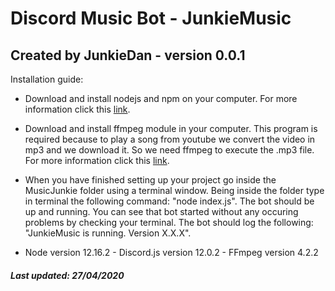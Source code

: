 
#   Discord Music Bot - JunkieMusic     
##  Created by JunkieDan - version 0.0.1  

Installation guide:

* Download and install nodejs and npm on your computer.
  For more information click this [link](https://nodejs.org/).

* Download and install ffmpeg module in your computer. This program is required
  because to play a song from youtube we convert the video in mp3 and we
  download it. So we need ffmpeg to execute the .mp3 file.
  For more information click this [link](http://ffmpeg.org/).

* When you have finished setting up your project go inside the MusicJunkie
  folder using a terminal window. Being inside the folder type in terminal the
  following command: "node index.js". The bot should be up and running. You can
  see that bot started without any occuring problems by checking your terminal.
  The bot should log the following: "JunkieMusic is running. Version X.X.X".
  
* Node version 12.16.2 - Discord.js version 12.0.2 - FFmpeg version 4.2.2


#####       Last updated: 27/04/2020    
